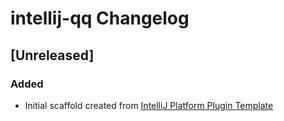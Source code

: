 <!-- Keep a Changelog guide -> https://keepachangelog.com -->

# intellij-qq Changelog

## [Unreleased]
### Added
- Initial scaffold created from [IntelliJ Platform Plugin Template](https://github.com/JetBrains/intellij-platform-plugin-template)
